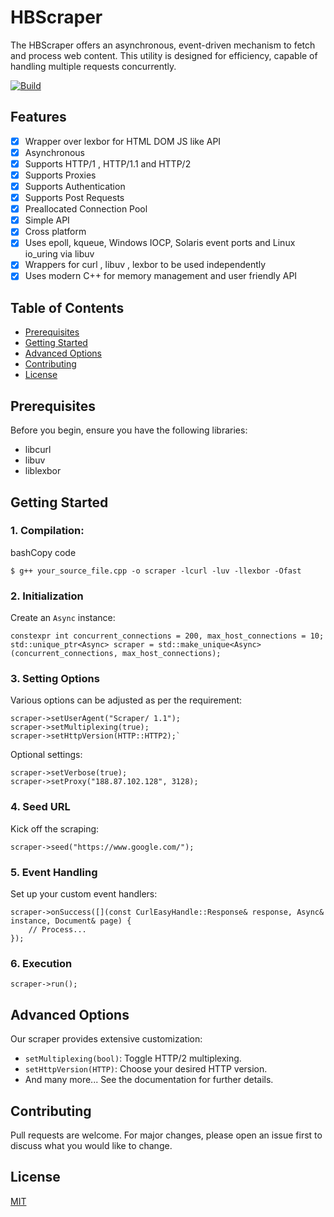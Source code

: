 # HBScraper

The HBScraper offers an asynchronous, event-driven mechanism to fetch and process web content. This utility is designed for efficiency, capable of handling multiple requests concurrently.

[![Build](https://github.com/shantanu-verma-salpro/HPScrapper/actions/workflows/build.yml/badge.svg)](https://github.com/shantanu-verma-salpro/HPScrapper/actions/workflows/build.yml)

## Features

 - [x] Wrapper over lexbor for HTML DOM JS like API
 - [x] Asynchronous
 - [x] Supports HTTP/1 , HTTP/1.1 and HTTP/2
 - [x] Supports Proxies
 - [x] Supports Authentication
 - [x] Supports Post Requests
 - [x] Preallocated Connection Pool
 - [x] Simple API
 - [x] Cross platform
 - [x] Uses epoll, kqueue, Windows IOCP, Solaris event ports and Linux io_uring via libuv
 - [x] Wrappers for curl , libuv , lexbor to be used independently
 - [x] Uses modern C++  for memory management and user friendly API

## Table of Contents

-   [Prerequisites](#prerequisites)
-   [Getting Started](#getting-started)
-   [Advanced Options](#advanced-options)
-   [Contributing](#contributing)
-   [License](#license)

## Prerequisites

Before you begin, ensure you have the following libraries:

-   libcurl
-   libuv
-   liblexbor

## Getting Started

### 1. Compilation:

bashCopy code

`$ g++ your_source_file.cpp -o scraper -lcurl -luv -llexbor -Ofast` 

### 2. Initialization

Create an `Async` instance:


    constexpr int concurrent_connections = 200, max_host_connections = 10;
    std::unique_ptr<Async> scraper = std::make_unique<Async>(concurrent_connections, max_host_connections);

 

### 3. Setting Options

Various options can be adjusted as per the requirement:

    scraper->setUserAgent("Scraper/ 1.1");
    scraper->setMultiplexing(true);
    scraper->setHttpVersion(HTTP::HTTP2);` 

Optional settings:


    scraper->setVerbose(true);
    scraper->setProxy("188.87.102.128", 3128);

 

### 4. Seed URL

Kick off the scraping:

`scraper->seed("https://www.google.com/");` 

### 5. Event Handling

Set up your custom event handlers:


    scraper->onSuccess([](const CurlEasyHandle::Response& response, Async& instance, Document& page) {
        // Process...
    });



### 6. Execution


`scraper->run();` 

## Advanced Options

Our scraper provides extensive customization:

-   `setMultiplexing(bool)`: Toggle HTTP/2 multiplexing.
-   `setHttpVersion(HTTP)`: Choose your desired HTTP version.
-   And many more... See the documentation for further details.

## Contributing

Pull requests are welcome. For major changes, please open an issue first to discuss what you would like to change.

## License

[MIT](https://choosealicense.com/licenses/mit/)
